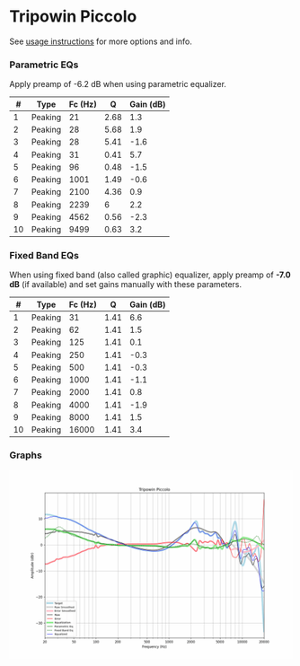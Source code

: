 # Tripowin Piccolo
See [usage instructions](https://github.com/jaakkopasanen/AutoEq#usage) for more options and info.

### Parametric EQs
Apply preamp of -6.2 dB when using parametric equalizer.

|   # | Type    |   Fc (Hz) |    Q |   Gain (dB) |
|-----|---------|-----------|------|-------------|
|   1 | Peaking |        21 | 2.68 |         1.3 |
|   2 | Peaking |        28 | 5.68 |         1.9 |
|   3 | Peaking |        28 | 5.41 |        -1.6 |
|   4 | Peaking |        31 | 0.41 |         5.7 |
|   5 | Peaking |        96 | 0.48 |        -1.5 |
|   6 | Peaking |      1001 | 1.49 |        -0.6 |
|   7 | Peaking |      2100 | 4.36 |         0.9 |
|   8 | Peaking |      2239 | 6    |         2.2 |
|   9 | Peaking |      4562 | 0.56 |        -2.3 |
|  10 | Peaking |      9499 | 0.63 |         3.2 |

### Fixed Band EQs
When using fixed band (also called graphic) equalizer, apply preamp of **-7.0 dB** (if available) and set gains manually with these parameters.

|   # | Type    |   Fc (Hz) |    Q |   Gain (dB) |
|-----|---------|-----------|------|-------------|
|   1 | Peaking |        31 | 1.41 |         6.6 |
|   2 | Peaking |        62 | 1.41 |         1.5 |
|   3 | Peaking |       125 | 1.41 |         0.1 |
|   4 | Peaking |       250 | 1.41 |        -0.3 |
|   5 | Peaking |       500 | 1.41 |        -0.3 |
|   6 | Peaking |      1000 | 1.41 |        -1.1 |
|   7 | Peaking |      2000 | 1.41 |         0.8 |
|   8 | Peaking |      4000 | 1.41 |        -1.9 |
|   9 | Peaking |      8000 | 1.41 |         1.5 |
|  10 | Peaking |     16000 | 1.41 |         3.4 |

### Graphs
![](./Tripowin%20Piccolo.png)
